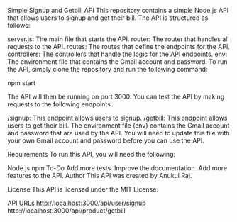 Simple Signup and Getbill API
This repository contains a simple Node.js API that allows users to signup and get their bill. The API is structured as follows:

server.js: The main file that starts the API.
router: The router that handles all requests to the API.
routes: The routes that define the endpoints for the API.
controllers: The controllers that handle the logic for the API endpoints.
env: The environment file that contains the Gmail account and password.
To run the API, simply clone the repository and run the following command:

npm start

The API will then be running on port 3000. You can test the API by making requests to the following endpoints:

/signup: This endpoint allows users to signup.
/getbill: This endpoint allows users to get their bill.
The environment file (env) contains the Gmail account and password that are used by the API. You will need to update this file with your own Gmail account and password before you can use the API.

Requirements
To run this API, you will need the following:

Node.js
npm
To-Do
Add more tests.
Improve the documentation.
Add more features to the API.
Author
This API was created by Anukul Raj.

License
This API is licensed under the MIT License.

API URLs
http://localhost:3000/api/user/signup
http://localhost:3000/api/product/getbill
